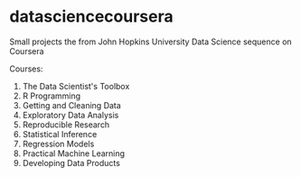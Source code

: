 datasciencecoursera
===================

Small projects the from John Hopkins University Data Science sequence on Coursera

Courses:
1) The Data Scientist's Toolbox
2) R Programming
3) Getting and Cleaning Data
4) Exploratory Data Analysis
5) Reproducible Research
6) Statistical Inference
7) Regression Models
8) Practical Machine Learning
9) Developing Data Products

